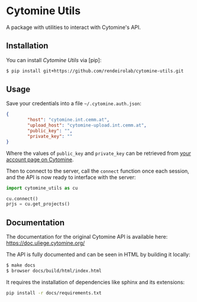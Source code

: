 # Cytomine Utils

A package with utilities to interact with Cytomine's API.

## Installation

You can install _Cytomine Utils_ via [pip]:

```bash
$ pip install git+https://github.com/rendeirolab/cytomine-utils.git
```

## Usage

Save your credentials into a file `~/.cytomine.auth.json`:
```json
{
        "host": "cytomine.int.cemm.at",
        "upload_host": "cytomine-upload.int.cemm.at",
        "public_key": "",
        "private_key": ""
}
```
Where the values of `public_key` and `private_key` can be retrieved from [your account page on Cytomine](http://cytomine.int.cemm.at/#/account).

Then to connect to the server, call the `connect` function once each session, and the API is now ready to interface with the server:
```python
import cytomine_utils as cu

cu.connect()
prjs = cu.get_projects()
```

## Documentation

The documentation for the original Cytomine API is available here: https://doc.uliege.cytomine.org/

The API is fully documented and can be seen in HTML by building it locally:

```bash
$ make docs
$ browser docs/build/html/index.html
```
It requires the installation of dependencies like sphinx and its extensions:
```bash
pip install -r docs/requirements.txt
```
